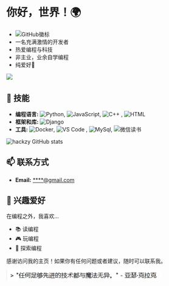 # 你好，世界！🌍
- ![GitHub徽标](https://img.shields.io/badge/GitHub-个人主页-blue)
- 一名充满激情的开发者
- 热爱编程与科技
- 非主业，业余自学编程
- 纯爱好🚀

<img src="https://media.giphy.com/media/LmNwrBhejkK9EFP504/giphy.gif" width="30%" />

## 🔧 技能
- **编程语言:** ![Python](https://img.shields.io/badge/-Python-3776AB?style=flat&logo=python&logoColor=white), ![JavaScript](https://img.shields.io/badge/-JavaScript-F7DF1E?style=flat&logo=javascript&logoColor=black), ![C++](https://img.shields.io/badge/-C++-00599C?style=flat&logo=c%2B%2B&logoColor=white) , ![HTML](https://img.shields.io/badge/-HTML-00592C?style=flat&logo=HTML&logoColor=white)
- **框架和库:** ![Django](https://img.shields.io/badge/-Django-092E20?style=flat&logo=django&logoColor=white)
- **工具:** ![Docker](https://img.shields.io/badge/-Docker-2496ED?style=flat&logo=docker&logoColor=white), ![VS Code](https://img.shields.io/badge/-VS%20Code-007ACC?style=flat&logo=visual-studio-code&logoColor=white)
, ![MySql](https://img.shields.io/badge/-MySql-3776AB?style=flat&logo=mysql&logoColor=white), ![微信读书](https://img.shields.io/badge/-微信读书-1776AB?style=flat&logo=微信读书&logoColor=white)

![hackzy GitHub stats](https://github-readme-stats.vercel.app/api?username=hackzy&show_icons=true&theme=ambient_gradient)

## 📫 联系方式
- **Email:** [****@gmail.com](mailto:****@gmail.com)

## 🎉 兴趣爱好
在编程之外，我喜欢...
- 📚 读编程
- 🎮 玩编程
- 🌄 探索编程

感谢访问我的主页！如果你有任何问题或者建议，随时可以联系我。

![Typing Animation](https://github.com/hackzy/hackzy/blob/main/gif.gif)